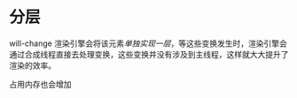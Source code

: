 # 分层

will-change
渲染引擎会将该元素*单独实现一层*，等这些变换发生时，渲染引擎会通过合成线程直接去处理变换，这些变换并没有涉及到主线程，这样就大大提升了渲染的效率。

占用内存也会增加